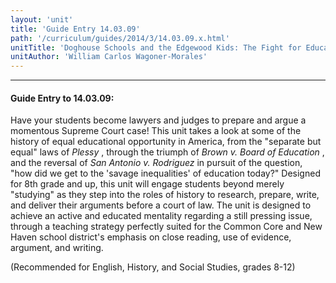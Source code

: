 ```yaml
---
layout: 'unit'
title: 'Guide Entry 14.03.09'
path: '/curriculum/guides/2014/3/14.03.09.x.html'
unitTitle: 'Doghouse Schools and the Edgewood Kids: The Fight for Educational Opportunity from Plessy to Rodriguez'
unitAuthor: 'William Carlos Wagoner-Morales'
---
```


<body>
<hr/>
 <h4>
  Guide Entry to 14.03.09:
 </h4>
 <p>
  Have your students become lawyers and judges to prepare and argue a momentous Supreme Court case! This unit takes a look at some of the history of equal educational opportunity in America, from the "separate but equal" laws of
  <i>
   Plessy
  </i>
  , through the triumph of
  <i>
   Brown v. Board of Education
  </i>
  , and the reversal of
  <i>
   San Antonio v. Rodriguez
  </i>
  in pursuit of the question, "how did we get to the 'savage inequalities' of education today?" Designed for 8th grade and up, this unit will engage students beyond merely "studying" as they step into the roles of history to research, prepare, write, and deliver their arguments before a court of law. The unit is designed to achieve an active and educated mentality regarding a still pressing issue, through a teaching strategy perfectly suited for the Common Core and New Haven school district's emphasis on close reading, use of evidence, argument, and writing.
 </p>
<p>
  (Recommended for English, History, and Social Studies, grades 8-12)
  <b>
  </b>
 </p>

</body>
